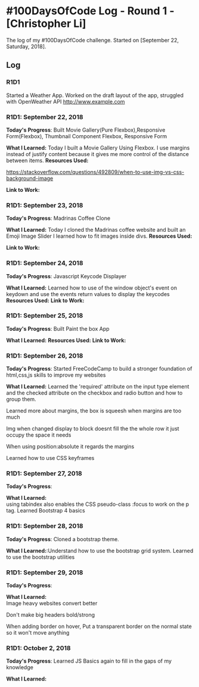 # #100DaysOfCode Log - Round 1 - [Christopher Li]

The log of my #100DaysOfCode challenge. Started on [September 22, Saturday, 2018].

## Log

### R1D1 
Started a Weather App. Worked on the draft layout of the app, struggled with OpenWeather API http://www.example.com

### R1D1: September 22, 2018

**Today's Progress**: Built Movie Gallery(Pure Flexbox),Responsive Form(Flexbox), Thumbnail Component Flexbox, Responsive Form

**What I Learned:** Today I built a Movie Gallery Using Flexbox. I use margins instead of justify content because it gives me more control
of the distance between items.
**Resources Used:**

https://stackoverflow.com/questions/492809/when-to-use-img-vs-css-background-image

**Link to Work:**

### R1D1: September 23, 2018

**Today's Progress**: Madrinas Coffee Clone

**What I Learned:** Today I cloned the Madrinas coffee website and built an Emoji Image Slider
I learned how to fit images inside divs.
**Resources Used:**

**Link to Work:**


### R1D1: September 24, 2018

**Today's Progress**: Javascript Keycode Displayer

**What I Learned:** Learned how to use of the window object's event on keydown and use the events return values to display the keycodes
**Resources Used:**
**Link to Work:**

### R1D1: September 25, 2018

**Today's Progress**: Built Paint the box App

**What I Learned:** 
**Resources Used:**
**Link to Work:**


### R1D1: September 26, 2018

**Today's Progress**: Started FreeCodeCamp to build a stronger foundation of html,css,js skills to improve my websites

**What I Learned:** Learned the 'required' attribute on the input type element and the checked attribute on the checkbox and radio button
and how to group them.

Learned more about margins, the box is squeesh when margins are too much

Img when changed display to block doesnt fill the the whole row it just occupy the space it needs

When using position:absolute it regards the margins


Learned how to use CSS keyframes 

### R1D1: September 27, 2018

**Today's Progress**: 

**What I Learned:**  
using tabindex also enables the CSS pseudo-class :focus to work on the p tag.
Learned Bootstrap 4 basics

### R1D1: September 28, 2018

**Today's Progress**: Cloned a bootstrap theme.

**What I Learned:**:Understand how to use the bootstrap grid system. Learned to use the bootstrap utilities

### R1D1: September 29, 2018

**Today's Progress**: 

**What I Learned:**  
Image heavy websites convert better

Don't make big headers bold/strong

When adding border on hover, Put a transparent border on the normal state so it won't move anything


### R1D1: October 2, 2018

**Today's Progress**: Learned JS Basics again to fill in the gaps of my knowledge

**What I Learned:**  
